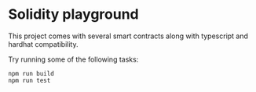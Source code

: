 # Solidity playground

This project comes with several smart contracts along with typescript and hardhat compatibility.

Try running some of the following tasks:

```shell
npm run build
npm run test
```
